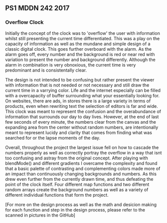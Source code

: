 ## PS1 MDDN 242 2017

### Overflow Clock

Initially the concept of the clock was to 'overflow' the user with information whilst still presenting the current time differentiated. This was a play on the capacity of information as well as the mundane and simple design of a classic digital clock. This goes further overboard with the alarm. As the alarm goes off, every number and the background is red or near red with variation to present the number and background differently. Although the alarm in combination is very obnoxious, the current time is very predominant and is consistentally clear. 

The design is not intended to be confusing but rather present the viewer with information that is not needed or not necessary and still draw the current time in a varrying color. Life and the internet especially can be filled with a overcapacity of buffer surrounding what your essentially looking for. On websites, there are ads, in stores there is a large variety in terms of products, even when rewriting text the selection of editors is far and wide. This clock was meant to represent the confusion and the overabundance of information that surrounds our day to day lives. However, at the end of last few seconds of every minute, the numbers clear from the canvas and the expanding area from the center without random numbers, are intentionally meant to represent lucidy and clarity that comes from finding what was searched for or the lapse moments of the day. 

Overall, throughout the project the largest issue fell on how to cascade the numbers properly as well as correctly portray the overflow in a way that isnt too confusing and astray from the original concept. After playing with blendMode() and different gradients I overcame the complexity and found that a basic palette of contrasting and complementing colors made more of an impact than continuously changing backgrounds and numbers. As this drew even further from the currently drawn time, and thus defeating the point of the clock itself. Four different map functions and two different random arrays create the background numbers as well as a variety of different individual functions that form the project.

[For more on the design process as well as the math and desicion making for each function and step in the design process, please refer to the scanned in pictures in the GitHub]


